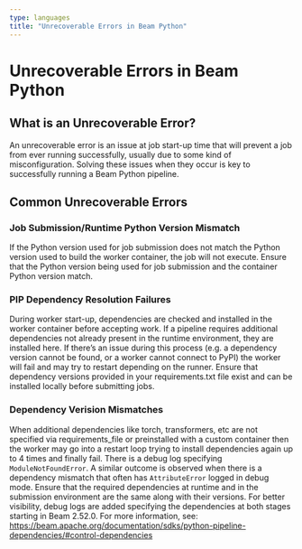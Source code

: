 ```yaml
---
type: languages
title: "Unrecoverable Errors in Beam Python"
---
```

<!--
Licensed under the Apache License, Version 2.0 (the "License");
you may not use this file except in compliance with the License.
You may obtain a copy of the License at

http://www.apache.org/licenses/LICENSE-2.0

Unless required by applicable law or agreed to in writing, software
distributed under the License is distributed on an "AS IS" BASIS,
WITHOUT WARRANTIES OR CONDITIONS OF ANY KIND, either express or implied.
See the License for the specific language governing permissions and
limitations under the License.
-->

# Unrecoverable Errors in Beam Python

## What is an Unrecoverable Error?

An unrecoverable error is an issue at job start-up time that will
prevent a job from ever running successfully, usually due to some kind
of misconfiguration. Solving these issues when they occur is key to
successfully running a Beam Python pipeline.

## Common Unrecoverable Errors

### Job Submission/Runtime Python Version Mismatch

If the Python version used for job submission does not match the
Python version used to build the worker container, the job will not
execute. Ensure that the Python version being used for job submission
and the container Python version match.

### PIP Dependency Resolution Failures

During worker start-up, dependencies are checked and installed in
the worker container before accepting work. If a pipeline requires
additional dependencies not already present in the runtime environment,
they are installed here. If there’s an issue during this process
(e.g. a dependency version cannot be found, or a worker cannot
connect to PyPI) the worker will fail and may try to restart
depending on the runner. Ensure that dependency versions provided in
your requirements.txt file exist and can be installed locally before
submitting jobs.

### Dependency Verision Mismatches

When additional dependencies like torch, transformers, etc are not
specified via requirements_file or preinstalled with a custom container
then the worker may go into a restart loop trying to install dependencies
again up to 4 times and finally fail. There is a debug log specifying `ModuleNotFoundError`.
A similar outcome is observed when there is a dependency mismatch that
often has `AttributeError` logged in debug mode. Ensure that the required
dependencies at runtime and in the submission environment are the same
along with their versions. For better visibility, debug logs are added
specifying the dependencies at both stages starting in Beam 2.52.0.
For more information, see: https://beam.apache.org/documentation/sdks/python-pipeline-dependencies/#control-dependencies